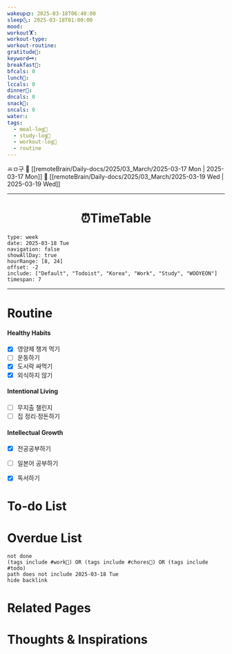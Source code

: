 ```yaml
---
wakeup🌞: 2025-03-18T06:40:00
sleep🌜: 2025-03-18T01:00:00
mood: 
workout🏋️: 
workout-type: 
workout-routine: 
gratitude🙏: 
keyword🗝️: 
breakfast🍳: 
bfcals: 0
lunch🍚: 
lccals: 0
dinner🥗: 
dncals: 0
snack🍬: 
sncals: 0
water💧: 
tags:
  - meal-log📝
  - study-log📓
  - workout-log💪
  - routine
---
```

ㅛㅁ구
🔺 [[remoteBrain/Daily-docs/2025/03_March/2025-03-17 Mon | 2025-03-17 Mon]]
🔻 [[remoteBrain/Daily-docs/2025/03_March/2025-03-19 Wed | 2025-03-19 Wed]]
___
<h1> <center>⏰TimeTable </center> </h1>

```gEvent
type: week
date: 2025-03-18 Tue
navigation: false
showAllDay: true
hourRange: [8, 24]
offset: -2
include: ["Default", "Todoist", "Korea", "Work", "Study", "WOOYEON"]
timespan: 7
```

--- 


# Routine 

####  Healthy Habits
- [x] 영양제 챙겨 먹기
- [ ] 운동하기
- [x] 도시락 싸먹기
- [x] 외식하지 않기

####  Intentional Living 
- [ ] 무지출 챌린지 
- [ ] 집 정리·정돈하기

#### Intellectual Growth
- [x] 전공공부하기
- [ ] 일본어 공부하기
- [x] 독서하기



# To-do List


# Overdue List
```tasks
not done
(tags include #work💼) OR (tags include #chores🧺) OR (tags include #todo)
path does not include 2025-03-18 Tue
hide backlink
```

# Related Pages



# Thoughts & Inspirations

